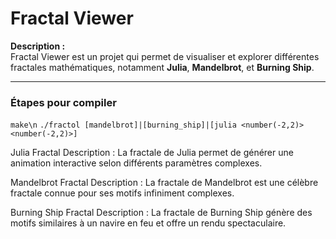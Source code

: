 # Fractal Viewer

**Description :**  
Fractal Viewer est un projet qui permet de visualiser et explorer différentes fractales mathématiques, notamment **Julia**, **Mandelbrot**, et **Burning Ship**.

---

### **Étapes pour compiler**
  ```make\n```
  ```./fractol [mandelbrot]|[burning_ship]|[julia <number(-2,2)> <number(-2,2)>]```

Julia Fractal
Description :
La fractale de Julia permet de générer une animation interactive selon différents paramètres complexes.



Mandelbrot Fractal
Description :
La fractale de Mandelbrot est une célèbre fractale connue pour ses motifs infiniment complexes.



Burning Ship Fractal
Description :
La fractale de Burning Ship génère des motifs similaires à un navire en feu et offre un rendu spectaculaire.


